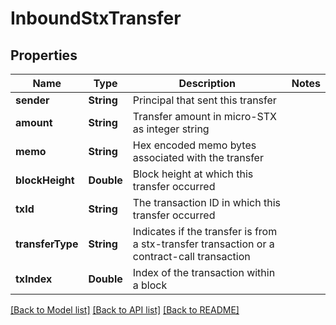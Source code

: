 # InboundStxTransfer

## Properties
Name | Type | Description | Notes
------------ | ------------- | ------------- | -------------
**sender** | **String** | Principal that sent this transfer | 
**amount** | **String** | Transfer amount in micro-STX as integer string | 
**memo** | **String** | Hex encoded memo bytes associated with the transfer | 
**blockHeight** | **Double** | Block height at which this transfer occurred | 
**txId** | **String** | The transaction ID in which this transfer occurred | 
**transferType** | **String** | Indicates if the transfer is from a stx-transfer transaction or a contract-call transaction | 
**txIndex** | **Double** | Index of the transaction within a block | 

[[Back to Model list]](../README.md#documentation-for-models) [[Back to API list]](../README.md#documentation-for-api-endpoints) [[Back to README]](../README.md)


